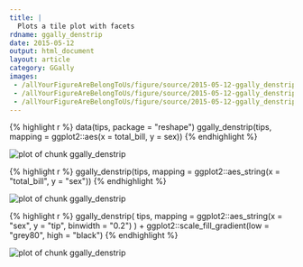 ```yaml
---
title: |
  Plots a tile plot with facets
rdname: ggally_denstrip
date: 2015-05-12
output: html_document
layout: article
category: GGally
images:
 - /allYourFigureAreBelongToUs/figure/source/2015-05-12-ggally_denstrip//ggally_denstrip-1.png
 - /allYourFigureAreBelongToUs/figure/source/2015-05-12-ggally_denstrip//ggally_denstrip-2.png
 - /allYourFigureAreBelongToUs/figure/source/2015-05-12-ggally_denstrip//ggally_denstrip-3.png
---
```





{% highlight r %}
data(tips, package = "reshape")
 ggally_denstrip(tips, mapping = ggplot2::aes(x = total_bill, y = sex))
{% endhighlight %}

![plot of chunk ggally_denstrip](/allYourFigureAreBelongToUs/figure/source/2015-05-12-ggally_denstrip/ggally_denstrip-1.png) 

{% highlight r %}
 ggally_denstrip(tips, mapping = ggplot2::aes_string(x = "total_bill", y = "sex"))
{% endhighlight %}

![plot of chunk ggally_denstrip](/allYourFigureAreBelongToUs/figure/source/2015-05-12-ggally_denstrip/ggally_denstrip-2.png) 

{% highlight r %}
 ggally_denstrip(
   tips,
   mapping = ggplot2::aes_string(x = "sex", y = "tip", binwidth = "0.2")
 ) + ggplot2::scale_fill_gradient(low = "grey80", high = "black")
{% endhighlight %}

![plot of chunk ggally_denstrip](/allYourFigureAreBelongToUs/figure/source/2015-05-12-ggally_denstrip/ggally_denstrip-3.png) 